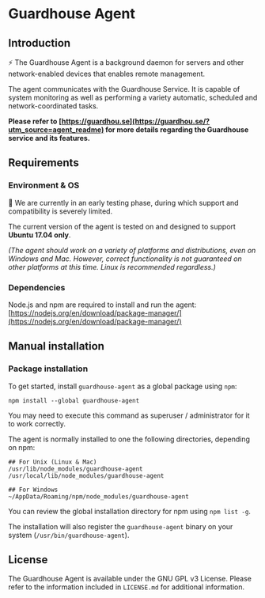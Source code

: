 # Guardhouse Agent

## Introduction

⚡ The Guardhouse Agent is a background daemon for servers and other network-enabled devices that enables remote management. 

The agent communicates with the Guardhouse Service. It is capable of system monitoring as well as performing a variety automatic, scheduled and network-coordinated tasks.

**Please refer to [https://guardhou.se](https://guardhou.se/?utm_source=agent_readme) for more details regarding the Guardhouse service and its features.**

## Requirements

### Environment & OS

🚨 We are currently in an early testing phase, during which support and compatibility is severely limited.

The current version of the agent is tested on and designed to support **Ubuntu 17.04 only**.

*(The agent should work on a variety of platforms and distributions, even on Windows and Mac. However, correct functionality is not guaranteed on other platforms at this time. Linux is recommended regardless.)*

### Dependencies

Node.js and npm are required to install and run the agent:
[https://nodejs.org/en/download/package-manager/](https://nodejs.org/en/download/package-manager/)  

## Manual installation

### Package installation

To get started, install `guardhouse-agent` as a global package using `npm`:

    npm install --global guardhouse-agent
    
You may need to execute this command as superuser / administrator for it to work correctly.

The agent is normally installed to one the following directories, depending on npm:

    ## For Unix (Linux & Mac)
    /usr/lib/node_modules/guardhouse-agent
    /usr/local/lib/node_modules/guardhouse-agent
    
    ## For Windows
    ~/AppData/Roaming/npm/node_modules/guardhouse-agent
    
You can review the global installation directory for npm using `npm list -g`. 
        
The installation will also register the `guardhouse-agent` binary on your system (`/usr/bin/guardhouse-agent`).

## License

The Guardhouse Agent is available under the GNU GPL v3 License. Please refer to the information included in `LICENSE.md` for additional information.









 